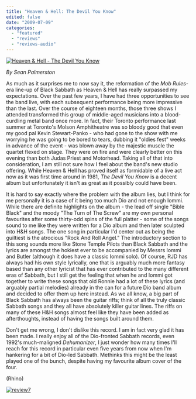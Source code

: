 ```yaml
---
title: "Heaven & Hell: The Devil You Know"
edited: false
date: "2009-07-09"
categories:
  - "featured"
  - "reviews"
  - "reviews-audio"
---
```


[![Heaven & Hell - The Devil You Know](http://www.hellbound.ca/wp-content/uploads/2009/07/Heaven-Hell-The-Devil-You-Know--300x298.jpg "Heaven & Hell - The Devil You Know")](http://www.hellbound.ca/wp-content/uploads/2009/07/Heaven-Hell-The-Devil-You-Know-.jpg)

_By Sean Palmerston_

As much as it surprises me to now say it, the reformation of the _Mob Rules_\-era line-up of Black Sabbath as Heaven & Hell has really surpassed my expectations. Over the past few years, I have had three opportunities to see the band live, with each subsequent performance being more impressive than the last. Over the course of eighteen months, those three shows I attended transformed this group of middle-aged musicians into a blood-curdling metal band once more. In fact, their Toronto performance last summer at Toronto's Molson Amphitheatre was so bloody good that even my good pal Kevin Stewart-Panko - who had gone to the show with me worrying he was going to be bored to tears, dubbing it "oldies fest" weeks in advance of the event - was blown away by the majestic muscle the quartet flexed on stage. They were on fire and were clearly better on this evening than both Judas Priest and Motorhead. Taking all of that into consideration, I am still not sure how I feel about the band's new studio offering. While Heaven & Hell has proved itself as formidable of a live act now as it was first time around in 1981, _The Devil You Know_ is a decent album but unfortunately it isn't as great as it possibly could have been.

It is hard to say exactly where the problem with the album lies, but I think for me personally it is a case of it being too much Dio and not enough Iommi. While there are definite highlights on the album - the lead off single "Bible Black" and the moody "The Turn of The Screw" are my own personal favourites after some thirty-odd spins of the full platter - some of the songs sound to me like they were written for a Dio album and then later sculpted into H&H songs. The one song in particular I'd center out as being the guiltiest is the atrocious "Rock And Roll Angel." The introductory section to this song sounds more like Stone Temple Pilots than Black Sabbath and the lyrics are amongst the hokiest ever to be accompanied by Messrs Iommi and Butler (although it does have a classic Iommi solo). Of course, RJD has always had his own style lyrically, one that is arguably much more fantasy based than any other lyricist that has ever contributed to the many different eras of Sabbath, but I still get the feeling that when he and Iommi got together to write these songs that old Ronnie had a lot of these lyrics (and arguably partial melodies) already in the can for a future Dio band album and decided to offer them up here instead. As we all know, a big part of Black Sabbath has always been the guitar riffs; think of all the truly classic Sabbath songs and they all have absolutely killer guitar lines. The riffs on many of these H&H songs almost feel like they have been added as afterthoughts, instead of having the songs built around them.

Don't get me wrong, I don't dislike this record. I am in fact very glad it has been made. I really enjoy all of the Dio-fronted Sabbath records, even 1992's much-maligned _Dehumanizer_, I just wonder how many times I'll reach for this record in particular even five years from now when I'm hankering for a bit of Dio-led Sabbath. Methinks this might be the least played one of the bunch, despite having my favourite album cover of the four.

(Rhino)

[![review7](http://www.hellbound.ca/wp-content/uploads/2009/06/review77.png "review7")](http://www.hellbound.ca/wp-content/uploads/2009/06/review77.png)
